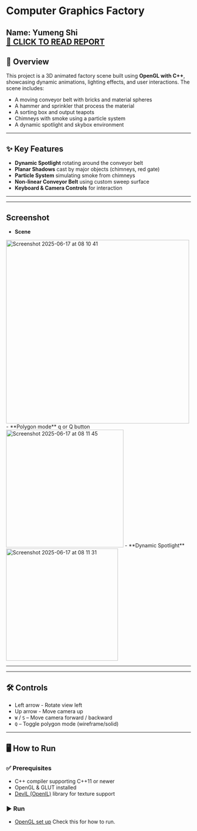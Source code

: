 # Computer Graphics Factory  
**Name:** Yumeng Shi  
[🔗 CLICK TO READ REPORT](https://github.com/Jadeshi1998/Factory-scene-OpenGL-/blob/main/report/COSC363-Assessment1.pdf)
---

## 📌  Overview  

This project is a 3D animated factory scene built using **OpenGL with C++**, showcasing dynamic animations, lighting effects, and user interactions. The scene includes:

- A moving conveyor belt with bricks and material spheres  
- A hammer and sprinkler that process the material  
- A sorting box and output teapots  
- Chimneys with smoke using a particle system  
- A dynamic spotlight and skybox environment  

---

## ✨ Key Features  

- **Dynamic Spotlight** rotating around the conveyor belt  
- **Planar Shadows** cast by major objects (chimneys, red gate)  
- **Particle System** simulating smoke from chimneys  
- **Non-linear Conveyor Belt** using custom sweep surface  
- **Keyboard & Camera Controls** for interaction  

---

---

## Screenshot   

- **Scene**   
<img width="499" alt="Screenshot 2025-06-17 at 08 10 41" src="https://github.com/user-attachments/assets/28219201-9474-44d6-aeaa-d4c70fc25c3a" />  
- **Polygon mode** q or Q button   
<img width="320" alt="Screenshot 2025-06-17 at 08 11 45" src="https://github.com/user-attachments/assets/6c02f09d-467a-4b95-ba8a-419f6d1169f9" />  
- **Dynamic Spotlight**     
<img width="305" alt="Screenshot 2025-06-17 at 08 11 31" src="https://github.com/user-attachments/assets/cebcd3a9-fa46-45f9-9ecc-b6934d8eadae" />  

---


---
## 🛠️ Controls  
- Left arrow - Rotate view left
- Up arrow -  Move camera up
- `W` / `S` – Move camera forward / backward  
- `Q` – Toggle polygon mode (wireframe/solid)  

---

## 🖥️ How to Run

### ✅ Prerequisites

- C++ compiler supporting C++11 or newer
- OpenGL & GLUT installed
- [DevIL (OpenIL)](http://openil.sourceforge.net/) library for texture support

### ▶️ Run
- [OpenGL set up](https://github.com/Jadeshi1998/OpenGL_Install/blob/main/OpenGL_VisualStudio.pdf) Check this for how to run.




